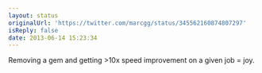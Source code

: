 ```yaml
---
layout: status
originalUrl: 'https://twitter.com/marcgg/status/345562160874807297'
isReply: false
date: 2013-06-14 15:23:34
---
```


Removing a gem and getting &gt;10x speed improvement on a given job = joy.
